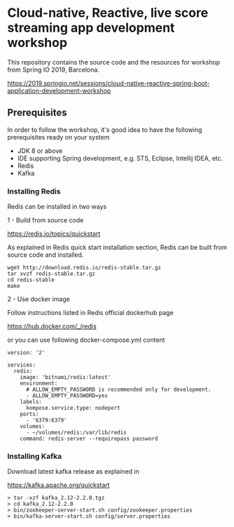 
# Cloud-native, Reactive, live score streaming app development workshop
This repository contains the source code and the resources for workshop from Spring IO 2019, Barcelona.

https://2019.springio.net/sessions/cloud-native-reactive-spring-boot-application-development-workshop


## Prerequisites
In order to follow the workshop, it's good idea to have the following prerequisites ready on your system
    

+ JDK 8 or above
+ IDE supporting Spring development, e.g. STS, Eclipse, Intellij IDEA, etc.
+ Redis
+ Kafka

### Installing Redis
Redis can be installed in two ways

1 - Build from source code

https://redis.io/topics/quickstart

As explained in Redis quick start installation section, Redis can be built from source code and installed. 

```
wget http://download.redis.io/redis-stable.tar.gz 
tar xvzf redis-stable.tar.gz
cd redis-stable
make
```

2 - Use docker image

Follow instructions listed in Redis official dockerhub page

https://hub.docker.com/_/redis

or you can use following docker-compose.yml content

```
version: '2'

services:
  redis:
    image: 'bitnami/redis:latest'
    environment:
      # ALLOW_EMPTY_PASSWORD is recommended only for development.
      - ALLOW_EMPTY_PASSWORD=yes
    labels:
      kompose.service.type: nodeport
    ports:
      - '6379:6379'
    volumes:
      - ~/volumes/redis:/var/lib/redis
    command: redis-server --requirepass password
```


### Installing Kafka
Download latest kafka release as explained in 

https://kafka.apache.org/quickstart

```
> tar -xzf kafka_2.12-2.2.0.tgz
> cd kafka_2.12-2.2.0
> bin/zookeeper-server-start.sh config/zookeeper.properties
> bin/kafka-server-start.sh config/server.properties
```


